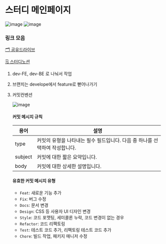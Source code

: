# 스터디 메인페이지
![image](https://github.com/elicestudy/.github/assets/68121478/8b634a08-e904-456c-80fe-f672c4c44a0b)
![image](https://github.com/elicestudy/.github/assets/68121478/01c5d2f3-60aa-4043-9e13-e4ce3f1f7846)


### 링크 모음

[🗂️ 공유드라이브](https://drive.google.com/drive/folders/1AdD_T1ztcunTaEezRSfJ02i-lWH2PgCf?usp=sharing)


[🗒️ 스터디노션](https://www.notion.so/e61dd97c43994d67b5c6c8e6bcc4437a)



1. dev-FE, dev-BE 로 나눠서 작업

2. 브랜치는 develope에서 feature로 뻗어나가기

3. 커밋컨벤션

    ![image](https://user-images.githubusercontent.com/68121478/235940785-8080a953-dba1-402b-b03c-1c2d5f621590.png)

    #### 커밋 메시지 규칙

    |  용어 |  설명 |
    | --- | --- |
    | type | 커밋의 유형을 나타내는 필수 필드입니다. 다음 중 하나를 선택하여 작성합니다. |
    | subject | 커밋에 대한 짧은 요약입니다. |
    | body | 커밋에 대한 상세한 설명입니다. |

    #### 유효한 커밋 메시지 유형

    - `Feat`: 새로운 기능 추가
    - `Fix`: 버그 수정
    - `Docs`: 문서 변경
    - `Design`: CSS 등 사용자 UI 디자인 변경
    - `Style`: 코드 포맷팅, 세미콜론 누락, 코드 변경이 없는 경우
    - `Refactor`: 코드 리팩토링
    - `Test`: 테스트 코드 추가, 리팩토링 테스트 코드 추가
    - `Chore`: 빌드 작업, 패키지 매니저 수정


